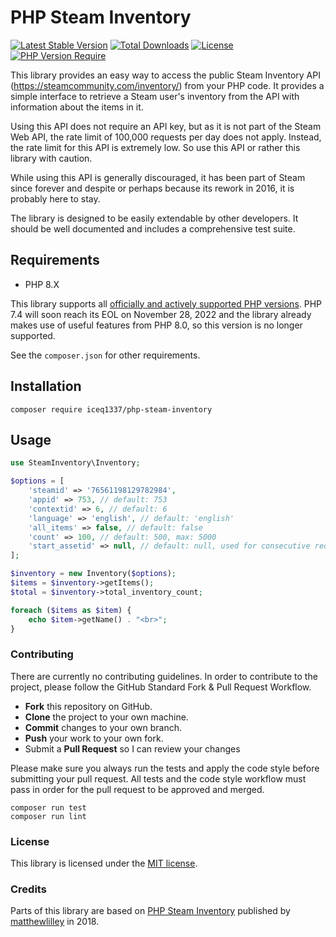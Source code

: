 # PHP Steam Inventory
[![Latest Stable Version](http://poser.pugx.org/iceq1337/steam-inventory-api/v)](https://packagist.org/packages/iceq1337/steam-inventory-api) [![Total Downloads](http://poser.pugx.org/iceq1337/steam-inventory-api/downloads)](https://packagist.org/packages/iceq1337/steam-inventory-api) [![License](http://poser.pugx.org/iceq1337/steam-inventory-api/license)](https://packagist.org/packages/iceq1337/steam-inventory-api) [![PHP Version Require](http://poser.pugx.org/iceq1337/steam-inventory-api/require/php)](https://packagist.org/packages/iceq1337/steam-inventory-api)

This library provides an easy way to access the public Steam Inventory API (https://steamcommunity.com/inventory/) from your PHP code. It provides a simple interface to retrieve a Steam user's inventory from the API with information about the items in it.  

Using this API does not require an API key, but as it is not part of the Steam Web API, the rate limit of 100,000 requests per day does not apply. Instead, the rate limit for this API is extremely low. So use this API or rather this library with caution.  

While using this API is generally discouraged, it has been part of Steam since forever and despite or perhaps because its rework in 2016, it is probably here to stay.  

The library is designed to be easily extendable by other developers. It should be well documented and includes a comprehensive test suite.  

## Requirements
* PHP 8.X  

This library supports all [officially and actively supported PHP versions](https://www.php.net/supported-versions.php). PHP 7.4 will soon reach its EOL on November 28, 2022 and the library already makes use of useful features from PHP 8.0, so this version is no longer supported.  

See the ``composer.json`` for other requirements.  

## Installation
```shell
composer require iceq1337/php-steam-inventory
```

## Usage
```PHP
use SteamInventory\Inventory;

$options = [
    'steamid' => '76561198129782984',
    'appid' => 753, // default: 753
    'contextid' => 6, // default: 6
    'language' => 'english', // default: 'english'
    'all_items' => false, // default: false
    'count' => 100, // default: 500, max: 5000
    'start_assetid' => null, // default: null, used for consecutive requests
];

$inventory = new Inventory($options);
$items = $inventory->getItems();
$total = $inventory->total_inventory_count;

foreach ($items as $item) {
    echo $item->getName() . "<br>";
}
```

### Contributing
There are currently no contributing guidelines. In order to contribute to the project, please follow the GitHub Standard Fork & Pull Request Workflow.

- **Fork** this repository on GitHub.
- **Clone** the project to your own machine.
- **Commit** changes to your own branch.
- **Push** your work to your own fork.
- Submit a **Pull Request** so I can review your changes

Please make sure you always run the tests and apply the code style before submitting your pull request. All tests and the code style workflow must pass in order for the pull request to be approved and merged.  

```shell
composer run test
composer run lint
```

### License
This library is licensed under the [MIT license](https://github.com/IceQ1337/php-steam-inventory/blob/master/LICENSE).  

### Credits
Parts of this library are based on [PHP Steam Inventory](https://github.com/matthewlilley/php-steam-inventory) published by [matthewlilley](https://github.com/matthewlilley) in 2018.